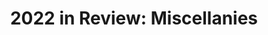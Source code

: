 ---
title: >
  2022 in Review: Miscellanies
series:
  part: 5
tags:
  - fitness
  - health
  - career
  - writing
  - music
  - photography
  - productivity
  - self-discipline
  - habits
status: draft
---